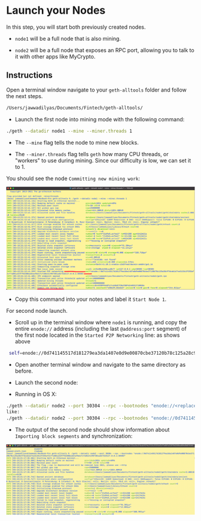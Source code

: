 # Launch your Nodes

In this step, you will start both previously created nodes.

* `node1` will be a full node that is also mining.

* `node2` will be a full node that exposes an RPC port, allowing you to talk to it with other apps like MyCrypto.

## Instructions

Open a terminal window navigate to your `geth-alltools` folder and follow the next steps.

 ```bash
 /Users/jawwadilyas/Documents/Fintech/geth-alltools/
 ```

* Launch the first node into mining mode with the following command:

 ```bash
 ./geth --datadir node1 --mine --miner.threads 1
 ```

 * The `--mine` flag tells the node to mine new blocks.

 * The `--miner.threads` flag tells `geth` how many CPU threads, or "workers" to use during mining. Since our difficulty is low, we can set it to 1.

You should see the node `Committing new mining work`:

![node mining](screenshots/mining.png)

* Copy this command into your notes and label it `Start Node 1`.

For second node launch.

* Scroll up in the terminal window where `node1` is running, and copy the entire `enode://` address (including the last `@address:port` segment) of the first node located in the `Started P2P Networking` line: as shows above 
 
```bash
 self=enode://0d741145517d181279ea3da1407e0d9e00870cbe37120b78c125a28c97dceb1674e3133c2f255af2cf7a881a32979d288bed64e9b61fcfe06241907381ad6732@127.0.0.1:30303

 ```

* Open another terminal window and navigate to the same directory as before.

* Launch the second node:

 * Running in OS X:
 ```bash
 ./geth --datadir node2 --port 30304 --rpc --bootnodes "enode://<replace with node1 enode address>"
 like:
 ./geth --datadir node2 --port 30304 --rpc --bootnodes "enode://0d741145517d181279ea3da1407e0d9e00870cbe37120b78c125a28c97dceb1674e3133c2f255af2cf7a881a32979d288bed64e9b61fcfe06241907381ad6732@127.0.0.1:30303"
 ```
* The output of the second node should show information about `Importing block segments` and synchronization:

 ![node sync](screenshots/node_sync.png)


